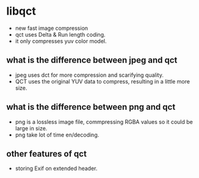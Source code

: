 # libqct
- new fast image compression
- qct uses Delta & Run length coding.
- it only compresses yuv color model.
## what is the difference between jpeg and qct
- jpeg uses dct for more compression and scarifying quality.
- QCT uses the original YUV data to compress, resulting in a little more size.
## what is the difference between png and qct
- png is a lossless image file, commpressing RGBA values so it could be large in size.
- png take lot of time en/decoding.
## other features of qct 
- storing Exif on extended header.
